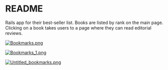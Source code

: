 # README

Rails app for their best-seller list. Books are listed by rank on the main page. Clicking on a book takes users to a page where they can read editorial reviews.

[![Bookmarks.png](https://s7.postimg.org/b7hgi7o23/Bookmarks.png)](https://postimg.org/image/4tsdeyj5z/)

[![Bookmarks_1.png](https://s7.postimg.org/xw6nhssl7/Bookmarks_1.png)](https://postimg.org/image/5w2jxip4n/)

[![Untitled_bookmarks.png](https://s7.postimg.org/449l2ml7f/Untitled_bookmarks.png)](https://postimg.org/image/p15t7aj87/)
